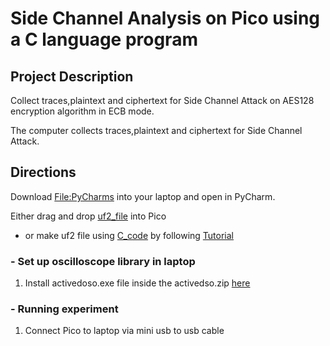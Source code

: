 # Side Channel Analysis on Pico using a C language program

## Project Description
Collect traces,plaintext and ciphertext for Side Channel Attack on AES128 encryption algorithm in ECB mode.

The computer collects traces,plaintext and ciphertext for Side Channel Attack.

## Directions
Download [File:PyCharms](https://github.com/TIrfana/Pico_C_program/tree/main/For_Com/PyCharms) into your laptop and open in PyCharm.

Either drag and drop [uf2_file](https://github.com/TIrfana/Pico_C_program/blob/main/For_Pico/Encryption.uf2) into Pico 

- or make uf2 file using [C_code](https://github.com/TIrfana/Pico_C_program/tree/main/For_Pico/C_code) by following [Tutorial](https://embeddedcomputing.com/technology/open-source/linux-freertos-related/using-freertos-with-the-raspberry-pi-pico#:~:text=First%20off%2C%20what%20is%20FreeRTOS,Pi%20Pico%2C%20and%20small%20microprocessors.)

 ### - Set up oscilloscope library in laptop
1. Install activedoso.exe file inside the activedso.zip [here](https://github.com/TIrfana/Pico_C_program/blob/main/For_Com/activedso.zip) 

### - Running experiment
1. Connect Pico to laptop via mini usb to usb cable
